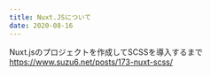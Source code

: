 ```yaml
---
title: Nuxt.JSについて
date: 2020-08-16
---
```


Nuxt.jsのプロジェクトを作成してSCSSを導入するまで
https://www.suzu6.net/posts/173-nuxt-scss/
